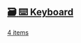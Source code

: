 ## [🗃️<!-- --> <!-- -->⌨️ Keyboard](/react-native-keyboard-controller/pr-preview/pr-1030/docs/api/hooks/keyboard/use-keyboard-animation.md)

[4 items](/react-native-keyboard-controller/pr-preview/pr-1030/docs/api/hooks/keyboard/use-keyboard-animation.md)
